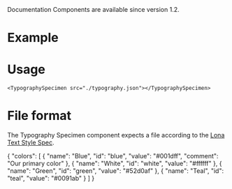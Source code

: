 <Banner title="Version Feature">
  Documentation Components are available since version 1.2.
</Banner>

# Example

<TypographySpecimen src="./typography.json"></TypographySpecimen>

# Usage

```
<TypographySpecimen src="./typography.json"></TypographySpecimen>
```

# File format
The Typography Specimen component expects a file according to the [Lona Text Style Spec](https://github.com/airbnb/Lona/blob/master/docs/file-formats/text-styles.md).

<CodeBlock title="typography.json">{
  "colors": [
    {
      "name": "Blue",
      "id": "blue",
      "value": "#001dff",
      "comment": "Our primary color"
    },
    {
      "name": "White",
      "id": "white",
      "value": "#ffffff"
    },
    {
      "name": "Green",
      "id": "green",
      "value": "#52d0af"
    },
    {
      "name": "Teal",
      "id": "teal",
      "value": "#0091ab"
    }
  ]
}</CodeBlock>